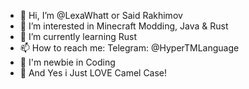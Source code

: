 - 👋 Hi, I’m @LexaWhatt or Said Rakhimov
- 👀 I’m interested in Minecraft Modding, Java & Rust
- 🌱 I’m currently learning Rust
- 📫 How to reach me: Telegram: @HyperTMLanguage
- 👶 I'm newbie in Coding
- 🐫 And Yes i Just LOVE Camel Case!
